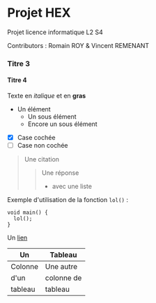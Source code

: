 # Projet HEX

Projet licence informatique L2 S4

Contributors : Romain ROY & Vincent REMENANT

### Titre 3

#### Titre 4

Texte en *italique* et en **gras**

* Un élément
	* Un sous élément
	* Encore un sous élément

- [x] Case cochée
- [ ] Case non cochée

> Une citation
>> Une réponse
>> * avec une liste

Exemple d'utilisation de la fonction `lol()` :

    void main() {
      lol();
    }

Un [lien](https://www.youtube.com/ "S'affiche au survol")

| Un          | Tableau       |
| ----------- | ------------- |
| Colonne     | Une autre     |
| d'un        | colonne de    |
| tableau     | tableau       |
